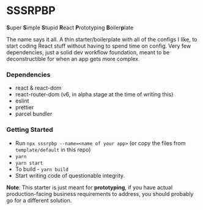 # SSSRPBP
**S**uper **S**imple **S**tupid **R**eact **P**rototyping **B**oiler**p**late

The name says it all. A thin starter/boilerplate with all of the configs I like, to start coding React stuff without having to spend time on config. Very few dependencies, just a solid dev workflow foundation, meant to be deconstructible for when an app gets more complex.

### Dependencies
* react & react-dom
* react-router-dom (v6, in alpha stage at the time of writing this)
* eslint
* prettier
* parcel bundler

### Getting Started
* Run `npx sssrpbp --name=<name of your app>` (or copy the files from `template/default` in this repo)
* `yarn`
* `yarn start`
* To build - `yarn build`
* Start writing code of questionable integrity.

**Note**: This starter is just meant for __prototyping__, if you have actual production-facing business requirements to address, you should probably go for a different solution.
